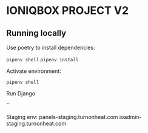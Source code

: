 # IONIQBOX PROJECT V2

## Running locally

Use poetry to install dependencies:

`pipenv shell`
`pipenv install`

Activate environment:

`pipenv shell`

Run Django

``

Staging env: panels-staging.turnonheat.com
             ioadmin-staging.turnonheat.com